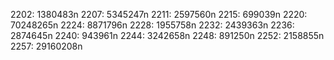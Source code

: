 2202: 1380483n
2207: 5345247n
2211: 2597560n
2215: 699039n
2220: 70248265n
2224: 8871796n
2228: 1955758n
2232: 2439363n
2236: 2874645n
2240: 943961n
2244: 3242658n
2248: 891250n
2252: 2158855n
2257: 29160208n
